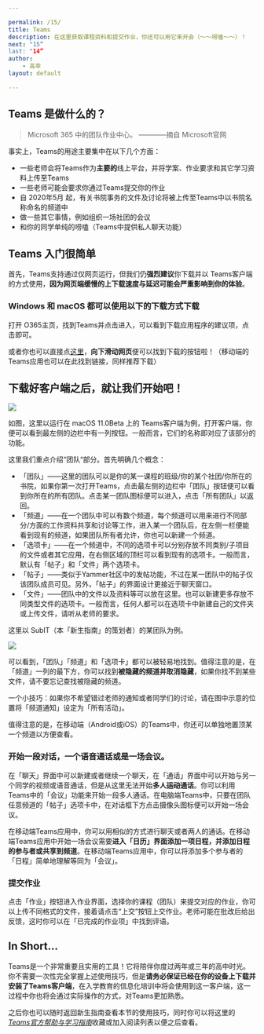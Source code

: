 ```yaml
---

permalink: /15/
title: Teams
description: 在这里获取课程资料和提交作业，你还可以用它来开会（～～唠嗑～～）！
next: "15“
last: "14”
author:
    - 高幸
layout: default

---
```


## Teams 是做什么的？

> Microsoft 365 中的团队作业中心。
> ————摘自 Microsoft官网

事实上，Teams的用途主要集中在以下几个方面：
- 一些老师会将Teams作为**主要的**线上平台，并将学案、作业要求和其它学习资料上传至Teams
- 一些老师可能会要求你通过Teams提交你的作业
- 自 2020年5月 起，有关书院事务的文件及讨论将被上传至Teams中以书院名称命名的频道中
- 做一些其它事情，例如组织一场社团的会议
- 和你的同学单纯的唠嗑（Teams中提供私人聊天功能）

## Teams 入门很简单

首先，Teams支持通过仅网页运行，但我们仍**强烈建议**你下载并以 Teams客户端 的方式使用，**因为网页端缓慢的上下载速度与延迟可能会严重影响到你的体验**。

### Windows 和 macOS 都可以使用以下的下载方式下载

打开 O365主页，找到Teams并点击进入，可以看到下载应用程序的建议项，点击即可。

或者你也可以直接点[这里](https://www.microsoft.com/zh-cn/microsoft-365/microsoft-teams/group-chat-software#office-DesktopAppDownload-ofoushy)，**向下滑动网页**便可以找到下载的按钮啦！（移动端的Teams应用也可以在此找到链接，同样推荐下载）

## 下载好客户端之后，就让我们开始吧！

<img src="/Users/gaoxing/Desktop/Teams.png">

如图，这里以运行在 macOS 11.0Beta 上的 Teams客户端为例，打开客户端，你便可以看到最左侧的边栏中有一列按钮。一般而言，它们的名称即对应了该部分的功能。

这里我们重点介绍“团队“部分。首先明确几个概念：
- 「团队」——这里的团队可以是你的某一课程的班级/你的某个社团/你所在的书院，如果你第一次打开Teams，点击最左侧的边栏中「团队」按钮便可以看到你所在的所有团队。点击某一团队图标便可以进入，点击「所有团队」以返回。
- 「频道」——在一个团队中可以有数个频道，每个频道可以用来进行不同部分/方面的工作资料共享和讨论等工作，进入某一个团队后，在左侧一栏便能看到现有的频道，如果团队所有者允许，你也可以新建一个频道。
- 「选项卡」——在一个频道中，不同的选项卡可以分别存放不同类别/子项目的文件或者其它应用，在右侧区域的顶栏可以看到现有的选项卡。一般而言，默认有「帖子」和「文件」两个选项卡。
- 「帖子」——类似于Yammer社区中的发帖功能，不过在某一团队中的帖子仅该团队成员可见。另外，「帖子」的界面设计更接近于聊天窗口。
- 「文件」——团队中的文件以及资料等可以放在这里。也可以新建更多存放不同类型文件的选项卡。一般而言，任何人都可以在选项卡中新建自己的文件夹或上传文件，请听从老师的要求。

这里以 SubIT（本「新生指南」的策划者）的某团队为例。

<img src="/Users/gaoxing/Desktop/Teams_2.png">

可以看到，「团队」「频道」和「选项卡」都可以被轻易地找到。值得注意的是，在「频道」一列的最下方，你可以找到**被隐藏的频道并取消隐藏**，如果你找不到某些文件，请不要忘记查找被隐藏的频道。

一个小技巧：如果你不希望错过老师的通知或者同学们的讨论，请在图中示意的位置将「频道通知」设定为「所有活动」。

值得注意的是，在移动端（Android或iOS）的Teams中，你还可以单独地置顶某一个频道以方便查看。

### 开始一段对话，一个语音通话或是一场会议。

在「聊天」界面中可以新建或者继续一个聊天，在「通话」界面中可以开始与另一个同学的视频或语音通话，但是从这里无法开始**多人~~运动~~通话**。你可以利用Teams中的「会议」功能来开始一段多人通话。在电脑端Teams中，只要在团队任意频道的「帖子」选项卡中，在对话框下方点击摄像头图标便可以开始一场会议。

在移动端Teams应用中，你可以用相似的方式进行聊天或者两人的通话。在移动端Teams应用中开始一场会议需要**进入「日历」界面添加一项日程，并添加日程的参与者或共享到频道**。在移动端Teams应用中，你可以将添加多个参与者的「日程」简单地理解等同为「会议」。

### 提交作业

点击「作业」按钮进入作业界面，选择你的课程（团队）来提交对应的作业，你可以上传不同格式的文件，接着请点击“上交”按钮上交作业。老师可能在批改后给出反馈，这时你可以在「已完成的作业项」中找到评语。

## In Short…

Teams是一个非常重要且实用的工具！它将陪伴你度过两年或三年的高中时光。你不需要一次性完全掌握上述使用技巧，但是**请务必保证已经在你的设备上下载并安装了Teams客户端**，在入学教育的信息化培训中将会使用到这一客户端，这一过程中你也将会通过实际操作的方式，对Teams更加熟悉。

之后你也可以随时返回新生指南查看本节的使用技巧，同时你可以将这里的[*Teams官方帮助与学习指南*](https://support.microsoft.com/zh-cn/teams?ui=zh-cn&rs=zh-cn&ad=cn)收藏或加入阅读列表以便之后查看。









